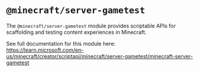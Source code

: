 # `@minecraft/server-gametest`
The `@minecraft/server-gametest` module provides scriptable APIs for scaffolding and testing content experiences in Minecraft.

See full documentation for this module here:
https://learn.microsoft.com/en-us/minecraft/creator/scriptapi/minecraft/server-gametest/minecraft-server-gametest
